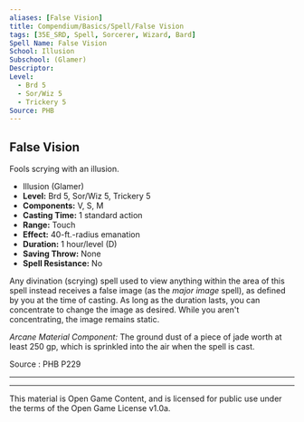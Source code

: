 ```yaml
---
aliases: [False Vision]
title: Compendium/Basics/Spell/False Vision
tags: [35E_SRD, Spell, Sorcerer, Wizard, Bard]
Spell Name: False Vision
School: Illusion
Subschool: (Glamer)
Descriptor: 
Level:
  - Brd 5
  - Sor/Wiz 5
  - Trickery 5
Source: PHB
---
```



## False Vision

Fools scrying with an illusion.

*   Illusion (Glamer)
*   **Level:** Brd 5, Sor/Wiz 5, Trickery 5
*   **Components:** V, S, M
*   **Casting Time:** 1 standard action
*   **Range:** Touch
*   **Effect:** 40-ft.-radius emanation
*   **Duration:** 1 hour/level (D)
*   **Saving Throw:** None
*   **Spell Resistance:** No

<p>Any divination (scrying) spell used to view anything within the area of this spell instead receives a false image (as the <i>major image</i> spell), as defined by you at the time of casting. As long as the duration lasts, you can concentrate to change the image as desired. While you aren't concentrating, the image remains static.</p><p><i>Arcane Material Component:</i> The ground dust of a piece of jade worth at least 250 gp, which is sprinkled into the air when the spell is cast.</p>

Source : PHB P229

---

---

This material is Open Game Content, and is licensed for public use under
the terms of the Open Game License v1.0a.
